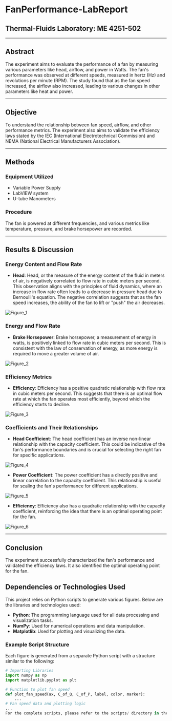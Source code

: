 # FanPerformance-LabReport

## Thermal-Fluids Laboratory: ME 4251-502

---

## Abstract

The experiment aims to evaluate the performance of a fan by measuring various parameters like head, airflow, and power in Watts. The fan's performance was observed at different speeds, measured in hertz (Hz) and revolutions per minute (RPM). The study found that as the fan speed increased, the airflow also increased, leading to various changes in other parameters like heat and power.

---

## Objective

To understand the relationship between fan speed, airflow, and other performance metrics. The experiment also aims to validate the efficiency laws stated by the IEC (International Electrotechnical Commission) and NEMA (National Electrical Manufacturers Association).

---

## Methods

### Equipment Utilized
- Variable Power Supply
- LabVIEW system
- U-tube Manometers

### Procedure
The fan is powered at different frequencies, and various metrics like temperature, pressure, and brake horsepower are recorded.

---

## Results & Discussion

### Energy Content and Flow Rate

- **Head**: Head, or the measure of the energy content of the fluid in meters of air, is negatively correlated to flow rate in cubic meters per second. This observation aligns with the principles of fluid dynamics, where an increase in flow rate often leads to a decrease in pressure head due to Bernoulli's equation. The negative correlation suggests that as the fan speed increases, the ability of the fan to lift or "push" the air decreases.

![Figure_1](https://github.com/sergiicodes/FanPerformance-LabReport/assets/79073281/d41d6a62-4889-428f-af14-4c56975d701f)


### Energy and Flow Rate

- **Brake Horsepower**: Brake horsepower, a measurement of energy in watts, is positively linked to flow rate in cubic meters per second. This is consistent with the law of conservation of energy, as more energy is required to move a greater volume of air.

![Figure_2](https://github.com/sergiicodes/FanPerformance-LabReport/assets/79073281/77c62eb1-99c5-44c1-9017-42c4a6b9f490)


### Efficiency Metrics

- **Efficiency**: Efficiency has a positive quadratic relationship with flow rate in cubic meters per second. This suggests that there is an optimal flow rate at which the fan operates most efficiently, beyond which the efficiency starts to decline.

![Figure_3](https://github.com/sergiicodes/FanPerformance-LabReport/assets/79073281/ea5286d1-b37e-4817-9036-d50a4aef7787)


### Coefficients and Their Relationships

- **Head Coefficient**: The head coefficient has an inverse non-linear relationship with the capacity coefficient. This could be indicative of the fan's performance boundaries and is crucial for selecting the right fan for specific applications.

![Figure_4](https://github.com/sergiicodes/FanPerformance-LabReport/assets/79073281/d0b2b6fb-6cd6-4d41-876f-73cb0d4fd7bb)


- **Power Coefficient**: The power coefficient has a directly positive and linear correlation to the capacity coefficient. This relationship is useful for scaling the fan's performance for different applications.

![Figure_5](https://github.com/sergiicodes/FanPerformance-LabReport/assets/79073281/36a52f7a-6713-4419-9639-cabce5cecb18)


- **Efficiency**: Efficiency also has a quadratic relationship with the capacity coefficient, reinforcing the idea that there is an optimal operating point for the fan. 

![Figure_6](https://github.com/sergiicodes/FanPerformance-LabReport/assets/79073281/99036d4b-ff80-4790-ad05-ebb908d2b1d7)

---

## Conclusion

The experiment successfully characterized the fan's performance and validated the efficiency laws. It also identified the optimal operating point for the fan.


## Dependencies or Technologies Used

This project relies on Python scripts to generate various figures. Below are the libraries and technologies used:

- **Python**: The programming language used for all data processing and visualization tasks.
- **NumPy**: Used for numerical operations and data manipulation.
- **Matplotlib**: Used for plotting and visualizing the data.


### Example Script Structure

Each figure is generated from a separate Python script with a structure similar to the following:

```python
# Importing Libraries
import numpy as np
import matplotlib.pyplot as plt

# Function to plot fan speed
def plot_fan_speed(ax, C_of_Q, C_of_P, label, color, marker):
    ...
# Fan speed data and plotting logic
...
For the complete scripts, please refer to the scripts/ directory in the repository.
